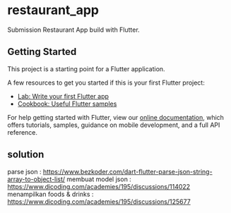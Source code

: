 # restaurant_app

Submission Restaurant App build with Flutter.

## Getting Started

This project is a starting point for a Flutter application.

A few resources to get you started if this is your first Flutter project:

- [Lab: Write your first Flutter app](https://flutter.dev/docs/get-started/codelab)
- [Cookbook: Useful Flutter samples](https://flutter.dev/docs/cookbook)

For help getting started with Flutter, view our
[online documentation](https://flutter.dev/docs), which offers tutorials,
samples, guidance on mobile development, and a full API reference.

## solution
parse json : https://www.bezkoder.com/dart-flutter-parse-json-string-array-to-object-list/
membuat model json : https://www.dicoding.com/academies/195/discussions/114022
menampilkan foods & drinks : https://www.dicoding.com/academies/195/discussions/125677 